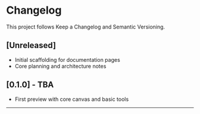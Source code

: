 # Changelog

This project follows Keep a Changelog and Semantic Versioning.

## [Unreleased]
- Initial scaffolding for documentation pages
- Core planning and architecture notes

## [0.1.0] - TBA
- First preview with core canvas and basic tools

---